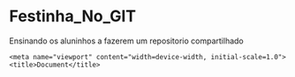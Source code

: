 # Festinha_No_GIT
Ensinando os aluninhos a fazerem um repositorio compartilhado
<!DOCTYPE html>
<html lang="pt-br">
<head>
    <meta charset="UTF-8">
  
    <meta name="viewport" content="width=device-width, initial-scale=1.0">
    <title>Document</title>
</head>
<body>
    
</body>
</html>
